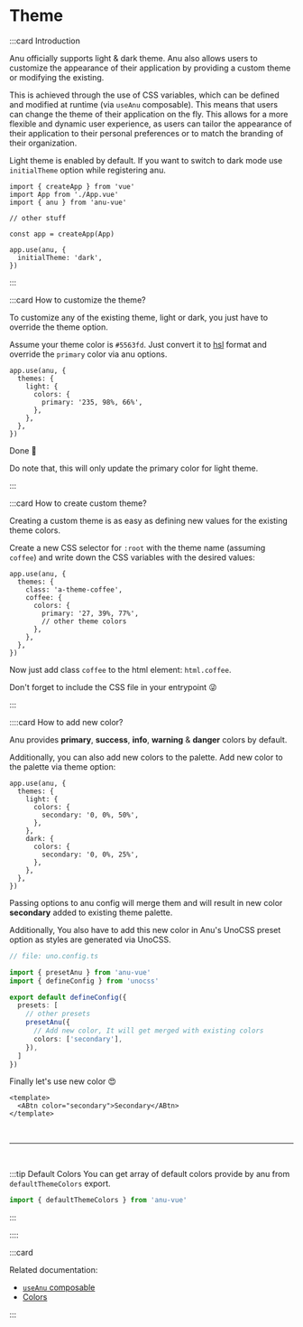 # Theme

:::card Introduction

Anu officially supports light & dark theme. Anu also allows users to customize the appearance of their application by providing a custom theme or modifying the existing.

This is achieved through the use of CSS variables, which can be defined and modified at runtime (via `useAnu` composable). This means that users can change the theme of their application on the fly. This allows for a more flexible and dynamic user experience, as users can tailor the appearance of their application to their personal preferences or to match the branding of their organization.

Light theme is enabled by default. If you want to switch to dark mode use `initialTheme` option while registering anu.

```ts{9-11}
import { createApp } from 'vue'
import App from './App.vue'
import { anu } from 'anu-vue'

// other stuff

const app = createApp(App)

app.use(anu, {
  initialTheme: 'dark',
})
```

:::

:::card How to customize the theme?

To customize any of the existing theme, light or dark, you just have to override the theme option.

Assume your theme color is `#5563fd`. Just convert it to [hsl](https://developer.mozilla.org/en-US/docs/Web/CSS/color_value/hsl) format and override the `primary` color via anu options.

```ts{5}
app.use(anu, {
  themes: {
    light: {
      colors: {
        primary: '235, 98%, 66%',
      },
    },
  },
})
```

Done 🥳

Do note that, this will only update the primary color for light theme.

:::

:::card How to create custom theme?

Creating a custom theme is as easy as defining new values for the existing theme colors.

Create a new CSS selector for `:root` with the theme name (assuming `coffee`) and write down the CSS variables with the desired values:

```ts{5}
app.use(anu, {
  themes: {
    class: 'a-theme-coffee',
    coffee: {
      colors: {
        primary: '27, 39%, 77%',
        // other theme colors
      },
    },
  },
})
```

Now just add class `coffee` to the html element: `html.coffee`.

Don't forget to include the CSS file in your entrypoint 😜

:::

::::card How to add new color?

Anu provides **primary**, **success**, **info**, **warning** & **danger** colors by default.

Additionally, you can also add new colors to the palette. Add new color to the palette via theme option:

```ts{5,10}
app.use(anu, {
  themes: {
    light: {
      colors: {
        secondary: '0, 0%, 50%',
      },
    },
    dark: {
      colors: {
        secondary: '0, 0%, 25%',
      },
    },
  },
})
```

Passing options to anu config will merge them and will result in new color **secondary** added to existing theme palette.

Additionally, You also have to add this new color in Anu's UnoCSS preset option as styles are generated via UnoCSS.

```ts
// file: uno.config.ts

import { presetAnu } from 'anu-vue'
import { defineConfig } from 'unocss'

export default defineConfig({
  presets: [
    // other presets
    presetAnu({
      // Add new color, It will get merged with existing colors
      colors: ['secondary'],
    }),
  ]
})
```

Finally let's use new color 😍

```vue
<template>
  <ABtn color="secondary">Secondary</ABtn>
</template>
```

<br>

---

<br>

:::tip Default Colors
You can get array of default colors provide by anu from `defaultThemeColors` export.

```ts
import { defaultThemeColors } from 'anu-vue'
```

:::

::::

:::card

Related documentation:

- [`useAnu` composable](/guide/composables/useAnu.md)
- [Colors](/guide/getting-started/customization.html#color)

:::
